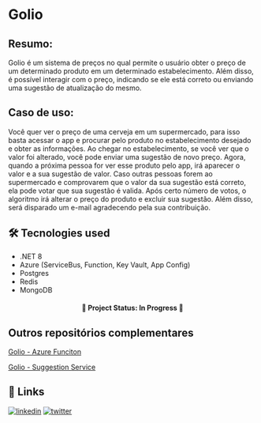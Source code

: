 # Golio

## Resumo:

Golio é um sistema de preços no qual permite o usuário obter o preço de um determinado produto em um determinado estabelecimento. Além disso, é possível interagir com o preço, indicando se ele está correto ou enviando uma sugestão de atualização do mesmo.

## Caso de uso:

Você quer ver o preço de uma cerveja em um supermercado, para isso basta acessar o app e procurar pelo produto no estabelecimento desejado e obter as informações.
Ao chegar no estabelecimento, se você ver que o valor foi alterado, você pode enviar uma sugestão de novo preço. Agora, quando a próxima pessoa for ver esse produto pelo app, irá aparecer o valor e a sua sugestão de valor. 
Caso outras pessoas forem ao supermercado e comprovarem que o valor da sua sugestão está correto, ela pode votar que sua sugestão é valida. Após certo número de votos, o algoritmo irá alterar o preço do produto e excluir sua sugestão. Além disso, será disparado um e-mail agradecendo pela sua contribuição.


## 🛠 Tecnologies used

* .NET 8
* Azure (ServiceBus, Function, Key Vault, App Config)
* Postgres
* Redis
* MongoDB


<h4 align="center"> 
 🚧  Project Status: In Progress 🚧
</h4>

## Outros repositórios complementares

[Golio - Azure Funciton](https://github.com/VitorNasc4/Golio-Functions)

[Golio - Suggestion Service](https://github.com/VitorNasc4/Golio-Functions](https://github.com/VitorNasc4/Golio-SuggestionService))

## 🔗 Links
[![linkedin](https://img.shields.io/badge/linkedin-0A66C2?style=for-the-badge&logo=linkedin&logoColor=white)](https://www.linkedin.com/in/vitor-marciano/)
[![twitter](https://img.shields.io/badge/twitter-1DA1F2?style=for-the-badge&logo=twitter&logoColor=white)](https://twitter.com/marciano_vitor)

